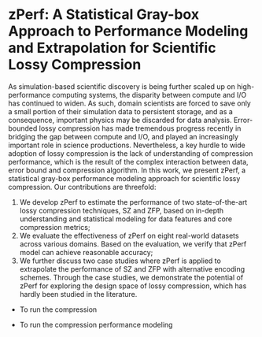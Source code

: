 # zPerf: A Statistical Gray-box Approach to Performance Modeling and Extrapolation for Scientific Lossy Compression

As simulation-based scientific discovery is being further scaled up on high-performance computing systems, 
the disparity between compute and I/O has 
continued to widen. As such, domain scientists are forced to save only a small portion of their simulation data to persistent
storage, and as a consequence, important physics may be discarded for data analysis.
Error-bounded lossy compression has made tremendous progress recently in bridging the gap
between compute and I/O, and played an increasingly 
important role in science productions. Nevertheless,
a key hurdle to wide adoption of lossy compression is the lack of understanding of compression
performance, which is the result of the complex interaction between data, error bound and compression algorithm. 
In this work, we present zPerf, a statistical gray-box performance modeling approach for scientific lossy compression. Our contributions are threefold: 
1) We develop zPerf to estimate the performance of two state-of-the-art lossy compression techniques, SZ and ZFP, based on in-depth understanding and statistical modeling for data features and core compression metrics;
2) We evaluate the effectiveness of zPerf on eight real-world datasets across various domains. Based on the evaluation, we verify that zPerf model can achieve reasonable accuracy;
3) We further discuss two case studies where zPerf is applied to extrapolate the performance of SZ and ZFP with alternative encoding schemes. Through the case studies, we demonstrate the potential of zPerf for exploring the design space of lossy compression, which has hardly been studied in the literature.

- To run the compression

- To run the compression performance modeling
